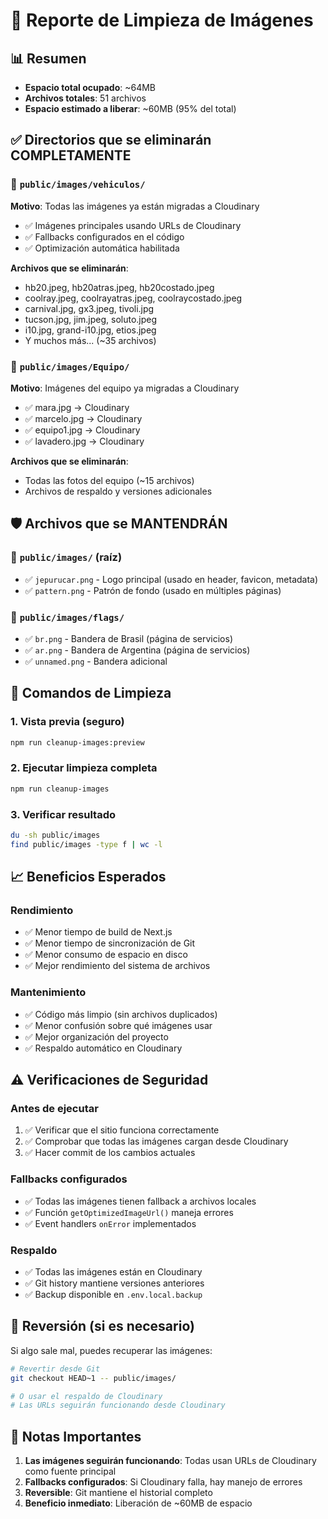 # 🧹 Reporte de Limpieza de Imágenes

## 📊 Resumen
- **Espacio total ocupado**: ~64MB
- **Archivos totales**: 51 archivos
- **Espacio estimado a liberar**: ~60MB (95% del total)

## ✅ Directorios que se eliminarán COMPLETAMENTE

### 📁 `public/images/vehiculos/` 
**Motivo**: Todas las imágenes ya están migradas a Cloudinary
- ✅ Imágenes principales usando URLs de Cloudinary
- ✅ Fallbacks configurados en el código
- ✅ Optimización automática habilitada

**Archivos que se eliminarán**:
- hb20.jpeg, hb20atras.jpeg, hb20costado.jpeg
- coolray.jpeg, coolrayatras.jpeg, coolraycostado.jpeg
- carnival.jpg, gx3.jpeg, tivoli.jpg
- tucson.jpg, jim.jpeg, soluto.jpeg
- i10.jpg, grand-i10.jpg, etios.jpeg
- Y muchos más... (~35 archivos)

### 📁 `public/images/Equipo/`
**Motivo**: Imágenes del equipo ya migradas a Cloudinary
- ✅ mara.jpg → Cloudinary
- ✅ marcelo.jpg → Cloudinary
- ✅ equipo1.jpg → Cloudinary
- ✅ lavadero.jpg → Cloudinary

**Archivos que se eliminarán**:
- Todas las fotos del equipo (~15 archivos)
- Archivos de respaldo y versiones adicionales

## 🛡️ Archivos que se MANTENDRÁN

### 📁 `public/images/` (raíz)
- ✅ `jepurucar.png` - Logo principal (usado en header, favicon, metadata)
- ✅ `pattern.png` - Patrón de fondo (usado en múltiples páginas)

### 📁 `public/images/flags/`
- ✅ `br.png` - Bandera de Brasil (página de servicios)
- ✅ `ar.png` - Bandera de Argentina (página de servicios)  
- ✅ `unnamed.png` - Bandera adicional

## 🚀 Comandos de Limpieza

### 1. Vista previa (seguro)
```bash
npm run cleanup-images:preview
```

### 2. Ejecutar limpieza completa
```bash
npm run cleanup-images
```

### 3. Verificar resultado
```bash
du -sh public/images
find public/images -type f | wc -l
```

## 📈 Beneficios Esperados

### Rendimiento
- ✅ Menor tiempo de build de Next.js
- ✅ Menor tiempo de sincronización de Git
- ✅ Menor consumo de espacio en disco
- ✅ Mejor rendimiento del sistema de archivos

### Mantenimiento
- ✅ Código más limpio (sin archivos duplicados)
- ✅ Menor confusión sobre qué imágenes usar
- ✅ Mejor organización del proyecto
- ✅ Respaldo automático en Cloudinary

## ⚠️ Verificaciones de Seguridad

### Antes de ejecutar
1. ✅ Verificar que el sitio funciona correctamente
2. ✅ Comprobar que todas las imágenes cargan desde Cloudinary
3. ✅ Hacer commit de los cambios actuales

### Fallbacks configurados
- ✅ Todas las imágenes tienen fallback a archivos locales
- ✅ Función `getOptimizedImageUrl()` maneja errores
- ✅ Event handlers `onError` implementados

### Respaldo
- ✅ Todas las imágenes están en Cloudinary
- ✅ Git history mantiene versiones anteriores
- ✅ Backup disponible en `.env.local.backup`

## 🔄 Reversión (si es necesario)

Si algo sale mal, puedes recuperar las imágenes:

```bash
# Revertir desde Git
git checkout HEAD~1 -- public/images/

# O usar el respaldo de Cloudinary
# Las URLs seguirán funcionando desde Cloudinary
```

## 📝 Notas Importantes

1. **Las imágenes seguirán funcionando**: Todas usan URLs de Cloudinary como fuente principal
2. **Fallbacks configurados**: Si Cloudinary falla, hay manejo de errores
3. **Reversible**: Git mantiene el historial completo
4. **Beneficio inmediato**: Liberación de ~60MB de espacio 